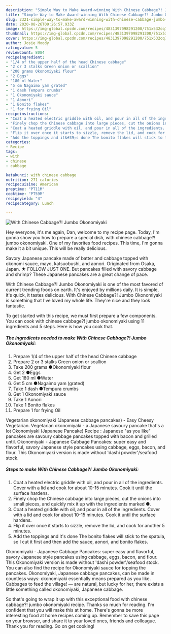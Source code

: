 ```yaml
---
description: "Simple Way to Make Award-winning With Chinese Cabbage?! Jumbo Okonomiyaki"
title: "Simple Way to Make Award-winning With Chinese Cabbage?! Jumbo Okonomiyaki"
slug: 2321-simple-way-to-make-award-winning-with-chinese-cabbage-jumbo-okonomiyaki
date: 2020-08-26T09:26:57.933Z
image: https://img-global.cpcdn.com/recipes/4831397098291200/751x532cq70/with-chinese-cabbage-jumbo-okonomiyaki-recipe-main-photo.jpg
thumbnail: https://img-global.cpcdn.com/recipes/4831397098291200/751x532cq70/with-chinese-cabbage-jumbo-okonomiyaki-recipe-main-photo.jpg
cover: https://img-global.cpcdn.com/recipes/4831397098291200/751x532cq70/with-chinese-cabbage-jumbo-okonomiyaki-recipe-main-photo.jpg
author: Josie Moody
ratingvalue: 5
reviewcount: 8084
recipeingredient:
- "1/4 of the upper half of the head Chinese cabbage"
- "2 or 3 stalks Green onion or scallion"
- "200 grams Okonomiyaki flour"
- "2 Eggs"
- "180 ml Water"
- "5 cm Nagaimo yam grated"
- "1 dash Tempura crumbs"
- "1 Okonomiyaki sauce"
- "1 Aonori"
- "1 Bonito flakes"
- "1 for frying Oil"
recipeinstructions:
- "Coat a heated electric griddle with oil, and pour in all of the ingredients. Cover with a lid and cook for about 10-15 minutes. Cook it until the surface hardens."
- "Finely chop the Chinese cabbage into large pieces, cut the onions into small pieces, and quickly mix it up with the ingredients marked ●."
- "Coat a heated griddle with oil, and pour in all of the ingredients. Cover with a lid and cook for about 10-15 minutes. Cook it until the surface hardens."
- "Flip it over once it starts to sizzle, remove the lid, and cook for another 5 minutes."
- "Add the toppings and it&#39;s done The bonito flakes will stick to the spatula, so I cut it first and then add the sauce, aonori, and bonito flakes."
categories:
- Recipe
tags:
- with
- chinese
- cabbage

katakunci: with chinese cabbage 
nutrition: 271 calories
recipecuisine: American
preptime: "PT11M"
cooktime: "PT59M"
recipeyield: "4"
recipecategory: Lunch

---
```



![With Chinese Cabbage?! Jumbo Okonomiyaki](https://img-global.cpcdn.com/recipes/4831397098291200/751x532cq70/with-chinese-cabbage-jumbo-okonomiyaki-recipe-main-photo.jpg)

Hey everyone, it's me again, Dan, welcome to my recipe page. Today, I'm gonna show you how to prepare a special dish, with chinese cabbage?! jumbo okonomiyaki. One of my favorites food recipes. This time, I'm gonna make it a bit unique. This will be really delicious.

Savory Japanese pancake made of batter and cabbage topped with okonomi sauce, mayo, katsuobushi, and aonori. Originated from Osaka, Japan. ★ FOLLOW JUST ONE. But pancakes filled with savory cabbage and shrimp? These Japanese pancakes are a great change of pace.

With Chinese Cabbage?! Jumbo Okonomiyaki is one of the most favored of current trending foods on earth. It's enjoyed by millions daily. It is simple, it's quick, it tastes delicious. With Chinese Cabbage?! Jumbo Okonomiyaki is something that I've loved my whole life. They're nice and they look fantastic.


To get started with this recipe, we must first prepare a few components. You can cook with chinese cabbage?! jumbo okonomiyaki using 11 ingredients and 5 steps. Here is how you cook that.

<!--inarticleads1-->

##### The ingredients needed to make With Chinese Cabbage?! Jumbo Okonomiyaki:

1. Prepare 1/4 of the upper half of the head Chinese cabbage
1. Prepare 2 or 3 stalks Green onion or scallion
1. Take 200 grams ●Okonomiyaki flour
1. Get 2 ●Eggs
1. Get 180 ml ●Water
1. Get 5 cm ●Nagaimo yam (grated)
1. Take 1 dash ●Tempura crumbs
1. Get 1 Okonomiyaki sauce
1. Take 1 Aonori
1. Take 1 Bonito flakes
1. Prepare 1 for frying Oil


Vegetarian okonomiyaki (Japanese cabbage pancakes) - Easy Cheesy Vegetarian. Vegetarian okonomiyaki - a Japanese savoury pancake that&#39;s a lot Okonomiyaki (Japanese Pancake) Recipe : Japanese &#34;as you like&#34; pancakes are savoury cabbage pancakes topped with bacon and grilled until. Okonomiyaki - Japanese Cabbage Pancakes: super easy and flavorful, savory Japanese style pancakes using cabbage, eggs, bacon, and flour. This Okonomiyaki version is made without &#39;dashi powder&#39;/seafood stock. 

<!--inarticleads2-->

##### Steps to make With Chinese Cabbage?! Jumbo Okonomiyaki:

1. Coat a heated electric griddle with oil, and pour in all of the ingredients. Cover with a lid and cook for about 10-15 minutes. Cook it until the surface hardens.
1. Finely chop the Chinese cabbage into large pieces, cut the onions into small pieces, and quickly mix it up with the ingredients marked ●.
1. Coat a heated griddle with oil, and pour in all of the ingredients. Cover with a lid and cook for about 10-15 minutes. Cook it until the surface hardens.
1. Flip it over once it starts to sizzle, remove the lid, and cook for another 5 minutes.
1. Add the toppings and it&#39;s done The bonito flakes will stick to the spatula, so I cut it first and then add the sauce, aonori, and bonito flakes.


Okonomiyaki - Japanese Cabbage Pancakes: super easy and flavorful, savory Japanese style pancakes using cabbage, eggs, bacon, and flour. This Okonomiyaki version is made without &#39;dashi powder&#39;/seafood stock. You can also find the recipe for Okonomiyaki sauce for topping the pancakes. Okonomiyaki, Japanese cabbage pancakes, can be made in countless ways: okonomiyaki essentially means prepared as you like. Cabbages to feed the village! — are natural, but lucky for her, there exists a little something called okonomiyaki, Japanese cabbage. 

So that's going to wrap it up with this exceptional food with chinese cabbage?! jumbo okonomiyaki recipe. Thanks so much for reading. I'm confident that you will make this at home. There's gonna be more interesting food at home recipes coming up. Remember to save this page on your browser, and share it to your loved ones, friends and colleague. Thank you for reading. Go on get cooking!
